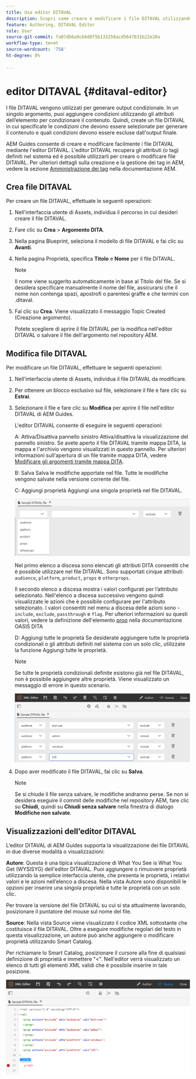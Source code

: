 ```yaml
---
title: Usa editor DITAVAL
description: Scopri come creare e modificare i file DITAVAL utilizzando l’Editor DIVATAL in AEM Guides. Scopri in che modo l’editor DITAVAL supporta i file DITAVAL nelle visualizzazioni di authoring e sorgente.
feature: Authoring, DITAVAL Editor
role: User
source-git-commit: fa07db6a9cb8d8f5b133258acd5647631b22e28a
workflow-type: tm+mt
source-wordcount: '758'
ht-degree: 0%

---
```


# editor DITAVAL {#ditaval-editor}

I file DITAVAL vengono utilizzati per generare output condizionale. In un singolo argomento, puoi aggiungere condizioni utilizzando gli attributi dell’elemento per condizionare il contenuto. Quindi, create un file DITAVAL in cui specificate le condizioni che devono essere selezionate per generare il contenuto e quali condizioni devono essere escluse dall&#39;output finale.

AEM Guides consente di creare e modificare facilmente i file DITAVAL mediante l&#39;editor DITAVAL. L&#39;editor DITAVAL recupera gli attributi \(o tag\) definiti nel sistema ed è possibile utilizzarli per creare o modificare file DITAVAL. Per ulteriori dettagli sulla creazione e la gestione dei tag in AEM, vedere la sezione [Amministrazione dei tag](https://experienceleague.adobe.com/docs/experience-manager-cloud-service/sites/authoring/features/tags.html?lang=en) nella documentazione AEM.

## Crea file DITAVAL

Per creare un file DITAVAL, effettuate le seguenti operazioni:

1. Nell’interfaccia utente di Assets, individua il percorso in cui desideri creare il file DITAVAL.

1. Fare clic su **Crea** \> **Argomento DITA**.

1. Nella pagina Blueprint, seleziona il modello di file DITAVAL e fai clic su **Avanti**.

1. Nella pagina Proprietà, specifica **Titolo** e **Nome** per il file DITAVAL.

   >[!NOTE]
   >
   > Il nome viene suggerito automaticamente in base al Titolo del file. Se si desidera specificare manualmente il nome del file, assicurarsi che il nome non contenga spazi, apostrofi o parentesi graffe e che termini con .ditaval.

1. Fai clic su **Crea**. Viene visualizzato il messaggio Topic Created (Creazione argomento).

   Potete scegliere di aprire il file DITAVAL per la modifica nell&#39;editor DITAVAL o salvare il file dell&#39;argomento nel repository AEM.


## Modifica file DITAVAL

Per modificare un file DITAVAL, effettuare le seguenti operazioni:

1. Nell’interfaccia utente di Assets, individua il file DITAVAL da modificare.

1. Per ottenere un blocco esclusivo sul file, selezionare il file e fare clic su **Estrai**.

1. Selezionare il file e fare clic su **Modifica** per aprire il file nell&#39;editor DITAVAL di AEM Guides.

   L&#39;editor DITAVAL consente di eseguire le seguenti operazioni:

   A: Attiva/Disattiva pannello sinistro
Attiva/disattiva la visualizzazione del pannello sinistro. Se avete aperto il file DITAVAL tramite mappa DITA, la mappa e l&#39;archivio vengono visualizzati in questo pannello. Per ulteriori informazioni sull&#39;apertura di un file tramite mappa DITA, vedere [Modificare gli argomenti tramite mappa DITA](map-editor-advanced-map-editor.md#id17ACJ0F0FHS).

   B: Salva
Salva le modifiche apportate nel file. Tutte le modifiche vengono salvate nella versione corrente del file.

   C: Aggiungi proprietà
Aggiungi una singola proprietà nel file DITAVAL.

   ![](images/ditaval-editor-props.png)

   Nel primo elenco a discesa sono elencati gli attributi DITA consentiti che è possibile utilizzare nel file DITAVAL. Sono supportati cinque attributi: `audience`, `platform`, `product`, `props` e `otherprops`.

   Il secondo elenco a discesa mostra i valori configurati per l’attributo selezionato. Nell&#39;elenco a discesa successivo vengono quindi visualizzate le azioni che è possibile configurare per l&#39;attributo selezionato. I valori consentiti nel menu a discesa delle azioni sono - `include`, `exclude`, `passthrough` e `flag`. Per ulteriori informazioni su questi valori, vedere la definizione dell&#39;elemento [prop](http://docs.oasis-open.org/dita/dita/v1.3/errata01/os/complete/part3-all-inclusive/langRef/ditaval/ditaval-prop.html#ditaval-prop) nella documentazione OASIS DITA

   D: Aggiungi tutte le proprietà
Se desiderate aggiungere tutte le proprietà condizionali o gli attributi definiti nel sistema con un solo clic, utilizzate la funzione Aggiungi tutte le proprietà.

   >[!NOTE]
   >
   > Se tutte le proprietà condizionali definite esistono già nel file DITAVAL, non è possibile aggiungere altre proprietà. Viene visualizzato un messaggio di errore in questo scenario.

   ![](images/ditaval-all-props.png)

1. Dopo aver modificato il file DITAVAL, fai clic su **Salva**.

   >[!NOTE]
   >
   > Se si chiude il file senza salvare, le modifiche andranno perse. Se non si desidera eseguire il commit delle modifiche nel repository AEM, fare clic su **Chiudi**, quindi su **Chiudi senza salvare** nella finestra di dialogo **Modifiche non salvate**.


## Visualizzazioni dell’editor DITAVAL

L’editor DITAVAL di AEM Guides supporta la visualizzazione dei file DITAVAL in due diverse modalità o visualizzazioni:

**Autore**:   Questa è una tipica visualizzazione di What You See is What You Get \(WYSISYG\) dell&#39;editor DITAVAL. Puoi aggiungere o rimuovere proprietà utilizzando la semplice interfaccia utente, che presenta le proprietà, i relativi valori e le azioni nell’elenco a discesa. Nella vista Autore sono disponibili le opzioni per inserire una singola proprietà e tutte le proprietà con un solo clic.

Per trovare la versione del file DITAVAL su cui si sta attualmente lavorando, posizionare il puntatore del mouse sul nome del file.

**Source**:   Nella vista Source viene visualizzato il codice XML sottostante che costituisce il file DITAVAL. Oltre a eseguire modifiche regolari del testo in questa visualizzazione, un autore può anche aggiungere o modificare proprietà utilizzando Smart Catalog.

Per richiamare lo Smart Catalog, posizionare il cursore alla fine di qualsiasi definizione di proprietà e immettere &quot;&lt;&quot;. Nell&#39;editor verrà visualizzato un elenco di tutti gli elementi XML validi che è possibile inserire in tale posizione.

![](images/ditaval-source-view.png)
